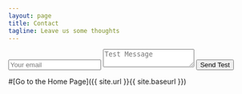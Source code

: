 ```yaml
---
layout: page
title: Contact
tagline: Leave us some thoughts
---
```


<form method="POST" action="https://formspree.io/goodfellasSDSU@gmail.com">
  <input type="email" name="email" placeholder="Your email">
  <textarea name="message" placeholder="Test Message"></textarea>
  <button type="submit">Send Test</button>
</form>

#[Go to the Home Page]({{ site.url }}{{ site.baseurl }})
